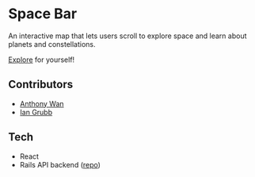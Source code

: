 # Space Bar

An interactive map that lets users scroll to explore space and learn about planets and constellations.

[Explore](https://thespacebar.netlify.com/) for yourself!

## Contributors

* [Anthony Wan](https://github.com/xMizu)
* [Ian Grubb](https://github.com/iangrubb)

## Tech

* React
* Rails API backend ([repo](https://github.com/iangrubb/space_project_backend))

